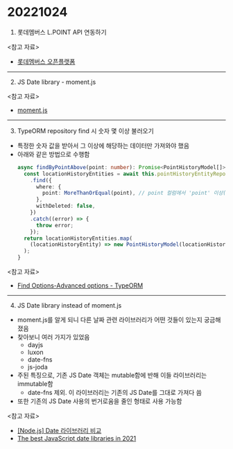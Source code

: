 # 20221024

1. 롯데멤버스 L.POINT API 연동하기

<참고 자료>

- [롯데멤버스 오픈플랫폼](https://open.lottemembers.com/#/)

---

2. JS Date library - moment.js

<참고 자료>

- [moment.js](https://momentjs.com/)

---

3. TypeORM repository find 시 숫자 몇 이상 불러오기

- 특정한 숫자 값을 받아서 그 이상에 해당하는 데이터만 가져와야 했음
- 아래와 같은 방법으로 수행함
  ```ts
  async findByPointAbove(point: number): Promise<PointHistoryModel[]> {
    const locationHistoryEntities = await this.pointHistoryEntityRepository
      .find({
        where: {
          point: MoreThanOrEqual(point), // point 컬럼에서 'point' 이상(MoreThanOrEqual)의 값 가져오기
        },
        withDeleted: false,
      })
      .catch((error) => {
        throw error;
      });
    return locationHistoryEntities.map(
      (locationHistoryEntity) => new PointHistoryModel(locationHistoryEntity)
    );
  }
  ```

<참고 자료>

- [Find Options-Advanced options - TypeORM](https://orkhan.gitbook.io/typeorm/docs/find-options#advanced-options)

---

4. JS Date library instead of moment.js

- moment.js를 알게 되니 다른 날짜 관련 라이브러리가 어떤 것들이 있는지 궁금해졌음
- 찾아보니 여러 가지가 있었음
  - dayjs
  - luxon
  - date-fns
  - js-joda
- 주된 특징으로, 기존 JS Date 객체는 mutable함에 반해 이들 라이브러리는 immutable함
  - date-fns 제외. 이 라이브러리는 기존의 JS Date를 그대로 가져다 씀
- 또한 기존의 JS Date 사용의 번거로움을 줄인 형태로 사용 가능함

<참고 자료>

- [[Node.js] Date 라이브러리 비교](https://grepper.tistory.com/65)
- [The best JavaScript date libraries in 2021](https://www.skypack.dev/blog/2021/02/the-best-javascript-date-libraries/)
